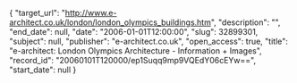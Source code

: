 {
  "target_url": "http://www.e-architect.co.uk/london/london_olympics_buildings.htm", 
  "description": "", 
  "end_date": null, 
  "date": "2006-01-01T12:00:00", 
  "slug": 32899301, 
  "subject": null, 
  "publisher": "e-architect.co.uk", 
  "open_access": true, 
  "title": "e-architect: London Olympics Architecture - Information + Images", 
  "record_id": "20060101T120000/ep1Suqq9mp9VQEdY06cEYw==", 
  "start_date": null
}

